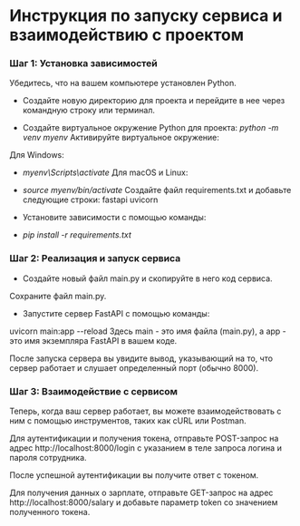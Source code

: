 # Инструкция по запуску сервиса и взаимодействию с проектом
### Шаг 1: Установка зависимостей
Убедитесь, что на вашем компьютере установлен Python.

- Создайте новую директорию для проекта и перейдите в нее через командную строку или терминал.

- Создайте виртуальное окружение Python для проекта:
_python -m venv myenv_
Активируйте виртуальное окружение:

Для Windows:


+ _myenv\Scripts\activate_
Для macOS и Linux:


+ _source myenv/bin/activate_
Создайте файл requirements.txt и добавьте следующие строки:
fastapi
uvicorn

- Установите зависимости с помощью команды:

+ _pip install -r requirements.txt_

### Шаг 2: Реализация и запуск сервиса
+ Создайте новый файл main.py и скопируйте в него код сервиса.

Сохраните файл main.py.

+ Запустите сервер FastAPI с помощью команды:


uvicorn main:app --reload
Здесь main - это имя файла (main.py), а app - это имя экземпляра FastAPI в вашем коде.

После запуска сервера вы увидите вывод, указывающий на то, что сервер работает и слушает определенный порт (обычно 8000).

### Шаг 3: Взаимодействие с сервисом
Теперь, когда ваш сервер работает, вы можете взаимодействовать с ним с помощью инструментов, таких как cURL или Postman.

Для аутентификации и получения токена, отправьте POST-запрос на адрес http://localhost:8000/login с указанием в теле запроса логина и пароля сотрудника.

После успешной аутентификации вы получите ответ с токеном.

Для получения данных о зарплате, отправьте GET-запрос на адрес http://localhost:8000/salary и добавьте параметр token со значением полученного токена.
